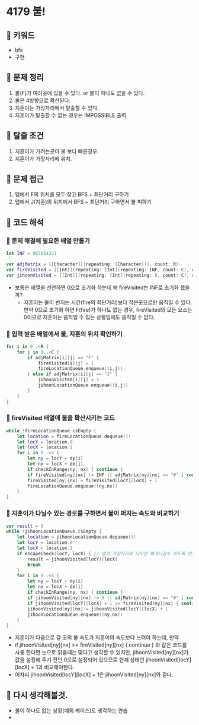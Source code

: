 # 4179 불!

## 🍎 키워드
- bfs
- 구현

## 🍎 문제 정리
1. 불(F)가 여러곳에 있을 수 있다. or 불이 하나도 없을 수 있다.
2. 불은 4방향으로 확산된다.
3. 지훈이는 가장자리에서 탈출할 수 있다.
4. 지훈이가 탈출할 수 없는 경우는 IMPOSSIBLE 출력.
 
## 🍎 탈출 조건
1. 지훈이가 가려는곳이 불 보다 빠른경우.
2. 지훈이가 가장자리에 위치.
 
## 🍎 문제 접근
1. 맵에서 F의 위치를 모두 찾고 BFS + 최단거리 구하기
2. 맵에서 J(지훈)의 위치에서 BFS + 최단거리 구하면서 불 피하기

## 🍎 코드 해석

### 📖 문제 해결에 필요한 배열 만들기
```swift
let INF = 987654321

var adjMatrix = [[Character]](repeating: [Character](), count: R)
var fireVisited = [[Int]](repeating: [Int](repeating: INF, count: C), count: R)
var jihoonVisited = [[Int]](repeating: [Int](repeating: 0, count: C), count: R)
```
- 보통은 배열을 선언하면 0으로 초기화 하는데 왜 fireVisited는 INF로 초기화 했을까?
    - 지훈이는 불이 번지는 시간(fire의 최단거리)보다 작은곳으로만 움직일 수 있다. 만약 0으로 초기화 하면 F(fire)가 하나도 없는 경우, fireVisited의 모든 요소는 0이므로 지훈이는 움직일 수 있는 상황임에도 움직일 수 없다.

### 📖 입력 받은 배열에서 불, 지훈의 위치 확인하기
```swift
for i in 0..<R {
    for j in 0..<C {
        if adjMatrix[i][j] == "F" {
            fireVisited[i][j] = 1
            fireLocationQueue.enqueue((i,j))
        } else if adjMatrix[i][j] == "J" {
            jihoonVisited[i][j] = 1
            jihoonLocationQueue.enqueue((i,j))
        }
    }
}
```
### 📖 fireVisited 배열에 불을 확산시키는 코드
```swift
while !fireLocationQueue.isEmpty {
    let location = fireLocationQueue.dequeue()!
    let locY = location.0
    let locX = location.1
    for i in 0..<4 {
        let ny = locY + dy[i]
        let nx = locX + dx[i]
        if checkInRange(ny, nx) { continue }
        if fireVisited[ny][nx] != INF || adjMatrix[ny][nx] == "#" { continue } // 이미 방문했거나 벽이라면 continue
        fireVisited[ny][nx] = fireVisited[locY][locX] + 1
        fireLocationQueue.enqueue((ny,nx))
    }
}
```

### 📖 지훈이가 다닐수 있는 경로를 구하면서 불이 퍼지는 속도와 비교하기
```swift
var result = 0
while !jihoonLocationQueue.isEmpty {
    let location = jihoonLocationQueue.dequeue()!
    let locY = location.0
    let locX = location.1
    if escapeCheck(locY, locX) { // 맵의 가장자리로 나오면 빠져나갈수 있도록 만든 코드.
        result = jihoonVisited[locY][locX]
        break
    }
    for i in 0..<4 {
        let ny = locY + dy[i]
        let nx = locX + dx[i]
        if checkInRange(ny, nx) { continue }
        if jihoonVisited[ny][nx] != 0 || adjMatrix[ny][nx] == "#" { continue }
        if jihoonVisited[locY][locX] + 1 >= fireVisited[ny][nx] { continue }
        jihoonVisited[ny][nx] = jihoonVisited[locY][locX] + 1
        jihoonLocationQueue.enqueue((ny,nx))
    }
}
```
- 지훈이가 다음으로 갈 곳의 불 속도가 지훈이의 속도보다 느려야 하는데, 만약
- if jihoonVisited[ny][nx] >= fireVisited[ny][nx] { continue } 와 같은 코드를 사용 한다면 눈으로 읽을때는 맞다고 생각할 수 있지만, jihoonVisited[ny][nx]가 값을 설정해 주기 전인 0으로 설정되어 있으므로 현재 상태인 jihoonVisited[locY][locX] + 1과 비교해야한다.
- 어차피 jihoonVisited[locY][locX] + 1은 jihoonVisited[ny][nx]와 같다.

## 🍎 다시 생각해볼것.
- 불이 하나도 없는 상황(예외 케이스)도 생각하는 연습
- 
